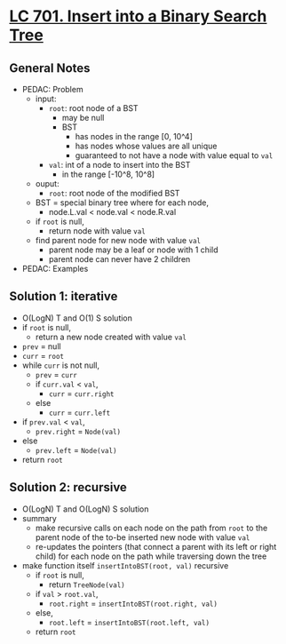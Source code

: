 # [LC 701. Insert into a Binary Search Tree](https://leetcode.com/problems/insert-into-a-binary-search-tree/)

## General Notes

- PEDAC: Problem
  - input:
    - `root`: root node of a BST
      - may be null
      - BST
        - has nodes in the range [0, 10^4]
        - has nodes whose values are all unique
        - guaranteed to not have a node with value equal to `val`
    - `val`: int of a node to insert into the BST
      - in the range [-10^8, 10^8]
  - ouput:
    - `root`: root node of the modified BST
  - BST = special binary tree where for each node,
    - node.L.val < node.val < node.R.val
  - if `root` is null,
    - return node with value `val`
  - find parent node for new node with value `val`
    - parent node may be a leaf or node with 1 child
    - parent node can never have 2 children
- PEDAC: Examples

## Solution 1: iterative

- O(LogN) T and O(1) S solution
- if `root` is null,
  - return a new node created with value `val`
- `prev` = null
- `curr` = `root`
- while `curr` is not null,
  - `prev` = `curr`
  - if `curr.val` < `val`,
    - `curr` = `curr.right`
  - else
    - `curr` = `curr.left`
- if `prev.val` < `val`,
  - `prev.right` = `Node(val)`
- else
  - `prev.left` = `Node(val)`
- return `root`

## Solution 2: recursive

- O(LogN) T and O(LogN) S solution
- summary
  - make recursive calls on each node on the path from `root` to the parent node of the to-be inserted new node with value `val`
  - re-updates the pointers (that connect a parent with its left or right child) for each node on the path while traversing down the tree
- make function itself `insertIntoBST(root, val)` recursive
  - if `root` is null,
    - return `TreeNode(val)`
  - if `val` > `root.val`,
    - `root.right` = `insertIntoBST(root.right, val)`
  - else,
    - `root.left` = `insertIntoBST(root.left, val)`
  - return `root`
